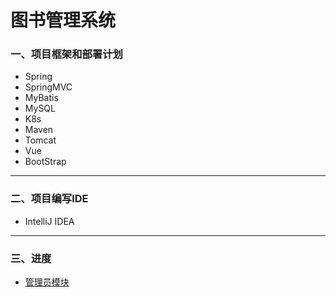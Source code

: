 # 图书管理系统

### 一、项目框架和部署计划 
  - Spring 
  - SpringMVC 
  - MyBatis 
  - MySQL 
  - K8s 
  - Maven 
  - Tomcat 
  - Vue 
  - BootStrap
---
### 二、项目编写IDE
- IntelliJ IDEA 
---
### 三、进度
- [管理员模块](https://github.com/potatob6/Spring/blob/master/AdminProgress.md)
